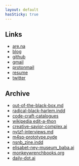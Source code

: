 ```yaml
---
layout: default
hasSticky: true
---
```

<div class="links">

<h2 class="content">Links</h2>

<ul>
<li> <a href="https://www.are.na/neta-bomani" target="_blank">are.na</a> </li>
<li> <a href="/blog.html">blog</a> </li>
<li> <a href="https://github.com/netanoir" target="_blank">github</a> </li>
<li> <a href="mailto:netanyabomani@gmail.com">gmail</a> </li>
<li> <a href="mailto:netabomani@protonmail.com" target="_blank">protonmail</a> </li>
<li> <a href="https://docs.google.com/spreadsheets/d/1Jz098EFWBRPViRRH1bjYt85UUwFWkNu_sjb_8jkOTmY/edit?usp=sharing" target="_blank">resume</a> </li>
<!-- <li> <a href="#" target="_blank"> tinyletter </a> </li> -->
<li> <a href="https://twitter.com/netabomani" target="_blank">twitter</a> </li>
</ul>

</div>

<div class="archive">

<h2 class="content">Archive</h2>

<ul>
<li> <a href="/archive/obb">out-of-the-black-box.md</a> </li>
<li> <a href="/archive/radical-black-harlem">radical-black-harlem.indd</a> </li>
<li> <a href="/archive/arts-in-libraries">code-craft-catalogues</a> </li>
<li> <a href="/archive/art-fem-moma">wikipedia edit-a-thon</a> </li>
<li> <a href="/archive/tci">creative-savior-complex.ai</a> </li>
<li> <a href="https://techzinefair.org/blog" target="_blank">nytzf-interviews.md</a> </li>
<li> <a href="/archive/m4sp">m4sp-prototype.pyde</a> </li>
<li> <a href="/archive/nsnb">nsnb_zine.indd</a> </li>
<li> <a href="/archive/baba">elisabet-ney-museum_baba.ai</a> </li>
<li> <a href="/archive/mwb">monkeywrenchbooks.org</a> </li>
<li> <a href="/archive/daily-dot">daily-dot.ai</a> </li>

</ul> 

</div>
